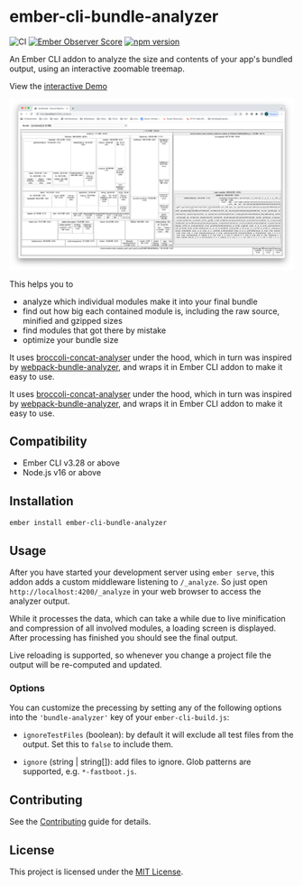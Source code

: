 # ember-cli-bundle-analyzer

![CI](https://github.com/simonihmig/ember-cli-bundle-analyzer/workflows/CI/badge.svg)
[![Ember Observer Score](https://emberobserver.com/badges/ember-cli-bundle-analyzer.svg)](https://emberobserver.com/addons/ember-cli-bundle-analyzer)
[![npm version](https://badge.fury.io/js/ember-cli-bundle-analyzer.svg)](https://badge.fury.io/js/ember-cli-bundle-analyzer)

An Ember CLI addon to analyze the size and contents of your app's bundled output, 
using an interactive zoomable treemap.

View the [interactive Demo](https://cdn.rawgit.com/simonihmig/ember-cli-bundle-analyzer/bceb55a7/docs/demo.html)

![Screenshot of analyzer output](docs/screen.png)

This helps you to

* analyze which individual modules make it into your final bundle
* find out how big each contained module is, including the raw source, minified and gzipped sizes
* find modules that got there by mistake
* optimize your bundle size


It uses [broccoli-concat-analyser](https://github.com/stefanpenner/broccoli-concat-analyser) under the hood,
which in turn was inspired by 
[webpack-bundle-analyzer](https://github.com/webpack-contrib/webpack-bundle-analyzer),
and wraps it in Ember CLI addon to make it easy to use.

It uses [broccoli-concat-analyser](https://github.com/stefanpenner/broccoli-concat-analyser) under the hood,
which in turn was inspired by 
[webpack-bundle-analyzer](https://github.com/webpack-contrib/webpack-bundle-analyzer),
and wraps it in Ember CLI addon to make it easy to use.

## Compatibility

* Ember CLI v3.28 or above
* Node.js v16 or above


## Installation

```
ember install ember-cli-bundle-analyzer
```

## Usage

After you have started your development server using `ember serve`, this addon adds a custom middleware listening to
`/_analyze`. So just open `http://localhost:4200/_analyze` in your web browser to access the analyzer output.

While it processes the data, which can take a while due to live minification and compression of all involved modules, 
a loading screen is displayed. After processing has finished you should see the final output.

Live reloading is supported, so whenever you change a project file the output will be re-computed and updated.

### Options

You can customize the precessing by setting any of the following options into the `'bundle-analyzer'` key of your
`ember-cli-build.js`:

* `ignoreTestFiles` (boolean): by default it will exclude all test files from the output. Set this to `false` to include
them.

* `ignore` (string | string[]): add files to ignore. Glob patterns are supported, e.g. `*-fastboot.js`.

## Contributing

See the [Contributing](CONTRIBUTING.md) guide for details.


## License

This project is licensed under the [MIT License](LICENSE.md).
